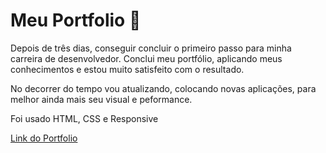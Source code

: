 # Meu Portfolio 👋

Depois de três dias, conseguir concluir o primeiro passo para minha carreira de desenvolvedor. Conclui meu portfólio, aplicando meus conhecimentos
e estou muito satisfeito com o resultado.

No decorrer do tempo vou atualizando, colocando novas aplicações, para melhor ainda mais seu visual e peformance.

Foi usado HTML, CSS e Responsive

[Link do Portfolio](https://glauberbandeira.surge.sh/)

